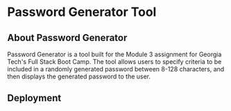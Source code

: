 # Password Generator Tool

## About Password Generator
Password Generator is a tool built for the Module 3 assignment for Georgia Tech's Full Stack Boot Camp. The tool allows users to specify criteria to be included in a randomly generated password between 8-128 characters, and then displays the generated password to the user.

## Deployment
